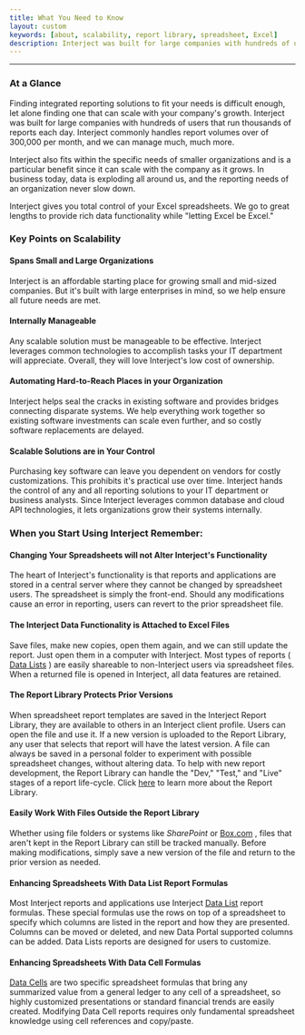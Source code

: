 ```yaml
---
title: What You Need to Know
layout: custom
keywords: [about, scalability, report library, spreadsheet, Excel]
description: Interject was built for large companies with hundreds of users that run thousands of reports each day. Interject commonly handles report volumes over of 300,000 per month, and we can manage much, much more.
---
```

* * *

### At a Glance

Finding integrated reporting solutions to fit your needs is difficult enough, let alone finding one that can scale with your company's growth. Interject was built for large companies with hundreds of users that run thousands of reports each day. Interject commonly handles report volumes over of 300,000 per month, and we can manage much, much more.

Interject also fits within the specific needs of smaller organizations and is a particular benefit since it can scale with the company as it grows. In business today, data is exploding all around us, and the reporting needs of an organization never slow down.

Interject gives you total control of your Excel spreadsheets. We go to great lengths to provide rich data functionality while "letting Excel be Excel."

### Key Points on Scalability

#### Spans Small and Large Organizations

Interject is an affordable starting place for growing small and mid-sized companies. But it's built with large enterprises in mind, so we help ensure all future needs are met.

#### Internally Manageable

Any scalable solution must be manageable to be effective. Interject leverages common technologies to accomplish tasks your IT department will appreciate. Overall, they will love Interject's low cost of ownership.

#### Automating Hard-to-Reach Places in your Organization

Interject helps seal the cracks in existing software and provides bridges connecting disparate systems. We help everything work together so existing software investments can scale even further, and so costly software replacements are delayed.

#### Scalable Solutions are in Your Control

Purchasing key software can leave you dependent on vendors for costly customizations. This prohibits it's practical use over time. Interject hands the control of any and all reporting solutions to your IT department or business analysts. Since Interject leverages common database and cloud API technologies, it lets organizations grow their systems internally.

### When you Start Using Interject Remember:

#### Changing Your Spreadsheets will not Alter Interject's Functionality
The heart of Interject's functionality is that reports and applications are stored in a central server where they cannot be changed by spreadsheet users. The spreadsheet is simply the front-end. Should any modifications cause an error in reporting, users can revert to the prior spreadsheet file.

#### The Interject Data Functionality is Attached to Excel Files

Save files, make new copies, open them again, and we can still update the report. Just open them in a computer with Interject. Most types of reports ( [Data Lists](/wAbout/Tabular-vs-Data-Cells.html) ) are easily shareable to non-Interject users via spreadsheet files. When a returned file is opened in Interject, all data features are retained.

#### The Report Library Protects Prior Versions

When spreadsheet report templates are saved in the Interject Report Library, they are available to others in an Interject client profile. Users can open the file and use it. If a new version is uploaded to the Report Library, any user that selects that report will have the latest version. A file can always be saved in a personal folder to experiment with possible spreadsheet changes, without altering data. To help with new report development, the Report Library can handle the "Dev," "Test," and "Live" stages of a report life-cycle. Click [here](/wAbout/Report-Library-Basics.html) to learn more about the Report Library.

#### Easily Work With Files Outside the Report Library

Whether using file folders or systems like _SharePoint_ or [Box.com](http://Box.com) , files that aren't kept in the Report Library can still be tracked manually. Before making modifications, simply save a new version of the file and return to the prior version as needed.

#### Enhancing Spreadsheets With Data List Report Formulas

Most Interject reports and applications use Interject [Data List](/wAbout/Tabular-vs-Data-Cells.html) report formulas. These special formulas use the rows on top of a spreadsheet to specify which columns are listed in the report and how they are presented. Columns can be moved or deleted, and new Data Portal supported columns can be added. Data Lists reports are designed for users to customize.

#### Enhancing Spreadsheets With Data Cell Formulas

[Data Cells](Tabular-vs-Data-Cells.html) are two specific spreadsheet formulas that bring any summarized value from a general ledger to any cell of a spreadsheet, so highly customized presentations or standard financial trends are easily created. Modifying Data Cell reports requires only fundamental spreadsheet knowledge using cell references and copy/paste.

